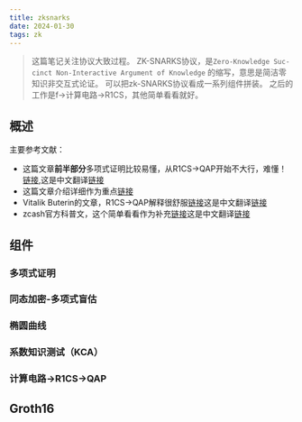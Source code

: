 ```yaml
---
title: zksnarks
date: 2024-01-30 
tags: zk
---
```


>这篇笔记关注协议大致过程。
>ZK-SNARKS协议，是`Zero-Knowl­edge Suc­cinct Non-In­ter­ac­tive Ar­gu­ment of Knowl­edge` 的缩写，意思是简洁零知识非交互式论证。
>可以把zk-SNARKS协议看成一系列组件拼装。
>之后的工作是f->计算电路->R1CS，其他简单看看就好。
<!--more-->
## 概述

主要参考文献：
- 这篇文章**前半部分**多项式证明比较易懂，从R1CS->QAP开始不大行，难懂！[链接](./reference/Why%20and%20How%20zk-SNARK%20Works:%20Definitive%20Explanation.pdf),这是中文翻译[链接](https://secbit.io/blog/tags/zero-knowledge-proof/)
- 这篇文章介绍详细作为重点[链接](./reference/zkSNARK_intro.pdf)
- Vitalik Buterin的文章，R1CS->QAP解释很舒服[链接](https://medium.com/@VitalikButerin/quadratic-arithmetic-programs-from-zero-to-hero-f6d558cea649)这是中文翻译[链接](https://snowolf0620.xyz/index.php/zkp/435.html)
- zcash官方科普文，这个简单看看作为补充[链接](https://electriccoin.co/blog/snark-explain/)这是中文翻译[链接](https://blog.csdn.net/u010088996/article/details/96499169?spm=1001.2014.3001.5502)


## 组件
### 多项式证明

### 同态加密-多项式盲估

### 椭圆曲线

### 系数知识测试（KCA）

### 计算电路->R1CS->QAP

## Groth16
